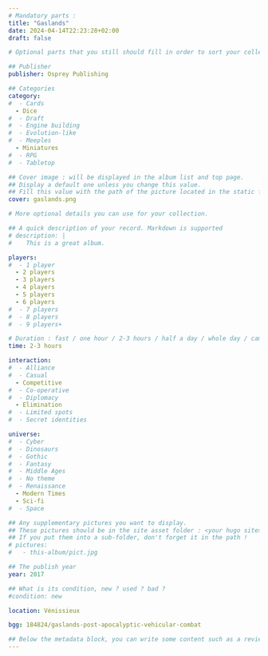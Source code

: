 ```yaml
---
# Mandatory parts :
title: "Gaslands"
date: 2024-04-14T22:23:28+02:00
draft: false

# Optional parts that you still should fill in order to sort your collection

## Publisher
publisher: Osprey Publishing

## Categories
category:
#  - Cards
  - Dice
#  - Draft
#  - Engine building
#  - Evolution-like
#  - Meeples
  - Miniatures
#  - RPG
#  - Tabletop

## Cover image : will be displayed in the album list and top page.
## Display a default one unless you change this value.
## Fill this value with the path of the picture located in the static folder
cover: gaslands.png

# More optional details you can use for your collection.

## A quick description of your record. Markdown is supported
# description: |
#    This is a great album.

players:
#  - 1 player
  - 2 players
  - 3 players
  - 4 players
  - 5 players
  - 6 players
#  - 7 players
#  - 8 players
#  - 9 players+

# Duration : fast / one hour / 2-3 hours / half a day / whole day / campaign
time: 2-3 hours

interaction:
#  - Alliance
#  - Casual
  - Competitive
#  - Co-operative
#  - Diplomacy
  - Elimination
#  - Limited spots
#  - Secret identities

universe:
#  - Cyber
#  - Dinosaurs
#  - Gothic
#  - Fantasy
#  - Middle Ages
#  - No theme
#  - Renaissance
  - Modern Times
  - Sci-fi
#  - Space

## Any supplementary pictures you want to display.
## These pictures should be in the site asset folder : <your hugo site>/static
## If you put them into a sub-folder, don't forget it in the path !
# pictures:
#   - this-album/pict.jpg

## The publish year
year: 2017

## What is its condition, new ? used ? bad ?
#condition: new

location: Vénissieux

bgg: 184824/gaslands-post-apocalyptic-vehicular-combat

## Below the metadata block, you can write some content such as a review or anything else you want. It'll be displayed in the album page.
---
```

